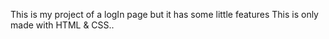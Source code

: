 This is my project of a logIn page but it has some little features 
This is only made with HTML & CSS..
